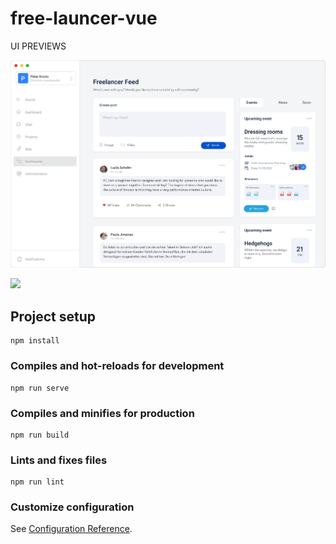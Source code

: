 # free-launcer-vue

UI PREVIEWS

![](https://github.com/alberkko/Freelancer-Social/blob/main/free-vid-2.gif)


![](https://github.com/alberkko/Freelancer-Social/blob/main/free-vid-1.gif)

## Project setup
```
npm install
```

### Compiles and hot-reloads for development
```
npm run serve
```

### Compiles and minifies for production
```
npm run build
```

### Lints and fixes files
```
npm run lint
```

### Customize configuration
See [Configuration Reference](https://cli.vuejs.org/config/).
